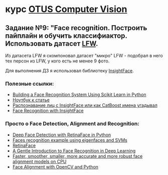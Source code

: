 # курс [OTUS Computer Vision](https://otus.ru/lessons/cv/)

## Задание №9: "Face recognition. Построить пайплайн и обучить классифиактор. Использовать датасет [LFW](http://vis-www.cs.umass.edu/lfw/lfw.tgz).

Из датасета LFW я скомпоновал датасет "микро" LFW - подобрал в него тех персон из LFW, у кого есть не менее 9 фото.

Для выполнения ДЗ я использовал библиотеку [InsightFace](https://github.com/deepinsight/insightface).

### Полезные ссылки:
- [Building a Face Recognition System Using Scikit Learn in Python](https://towardsdatascience.com/building-a-face-recognition-system-using-scikit-learn-in-python-163fd423513b)
- [Ноутбук к статье](https://github.com/V-Sher/Face-Search/blob/main/notebooks/face-search-yale.ipynb)
- [Распознавание лиц с InsightFace или как CatBoost имена угадывал](https://habr.com/ru/post/699232/)
- [Face Recognition with InsightFace](https://github.com/tuna-date/Face-Recognition-with-InsightFace)

### Просто о Face Detection, Alignment and Recognition:
- [Deep Face Detection with RetinaFace in Python](https://sefiks.com/2021/04/27/deep-face-detection-with-retinaface-in-python/)
- [Faces recognition example using eigenfaces and SVMs](https://colab.research.google.com/github/AnaHristian/intro_to_machine_learning/blob/master/eigenfaces.ipynb)
- [RetinaFace](https://github.com/serengil/retinaface)
- [A Gentle Introduction to Face Recognition in Deep Learning](https://sefiks.com/2020/05/01/a-gentle-introduction-to-face-recognition-in-deep-learning/)
- [Faster, smoother, smaller, more accurate and more robust face alignment models on CPU](https://towardsdatascience.com/faster-smoother-smaller-more-accurate-and-more-robust-face-alignment-models-d8cc867efc5)
- [Face Alignment with OpenCV and Python](https://www.geeksforgeeks.org/face-alignment-with-opencv-and-python/)

